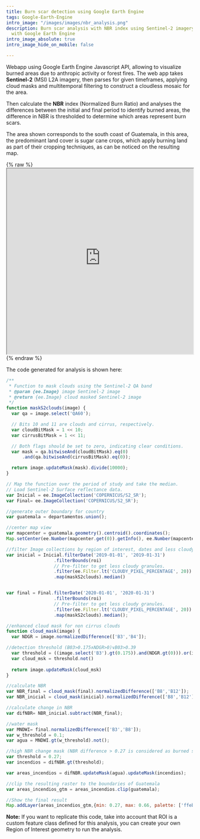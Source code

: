 ```yaml
---
title: Burn scar detection using Google Earth Engine
tags: Google-Earth-Engine
intro_image: "/images/images/nbr_analysis.png"
description: Burn scar analysis with NBR index using Sentinel-2 imagery and processing
  with Google Earth Engine
intro_image_absolute: true
intro_image_hide_on_mobile: false

---
```

Webapp using Google Earth Engine Javascript API, allowing to visualize burned areas due to anthropic activity or forest fires. The web app takes **Sentinel-2** (MSI) L2A imagery, then parses for given timeframes, applying cloud masks and multitemporal filtering to construct a cloudless mosaic for the area.

Then calculate the **NBR** index (Normalized Burn Ratio) and analyses the differences between the initial and final period to identify burned areas, the difference in NBR is thresholded to determine which areas represent burn scars.

The area shown corresponds to the south coast of Guatemala, in this area, the predominant land cover is sugar cane crops, which apply burning land as part of their cropping techniques, as can be noticed on the resulting map.

{% raw %}<iframe src="https://douglasferdycl.users.earthengine.app/view/superficies-potencialmente-calcinadas-guatemala" width="100%" height="500px"></iframe>{% endraw %}

The code generated for analysis is shown here:

```javascript
/**
 * Function to mask clouds using the Sentinel-2 QA band
 * @param {ee.Image} image Sentinel-2 image
 * @return {ee.Image} cloud masked Sentinel-2 image
 */
function maskS2clouds(image) {
  var qa = image.select('QA60');

  // Bits 10 and 11 are clouds and cirrus, respectively.
  var cloudBitMask = 1 << 10;
  var cirrusBitMask = 1 << 11;

  // Both flags should be set to zero, indicating clear conditions.
  var mask = qa.bitwiseAnd(cloudBitMask).eq(0)
      .and(qa.bitwiseAnd(cirrusBitMask).eq(0));

  return image.updateMask(mask).divide(10000);
}

// Map the function over the period of study and take the median.
// Load Sentinel-2 Surface reflectance data.
var Inicial = ee.ImageCollection('COPERNICUS/S2_SR');
var Final= ee.ImageCollection('COPERNICUS/S2_SR');     

//generate outer boundary for country
var guatemala = departamentos.union();

//center map view
var mapcenter = guatemala.geometry().centroid().coordinates();
Map.setCenter(ee.Number(mapcenter.get(0)).getInfo(), ee.Number(mapcenter.get(1)).getInfo(), 7);

//filter Image collections by region of interest, dates and less cloudy
var inicial = Inicial.filterDate('2019-01-01', '2019-01-31')
                  .filterBounds(roi)
                  // Pre-filter to get less cloudy granules.
                  .filter(ee.Filter.lt('CLOUDY_PIXEL_PERCENTAGE', 20))
                  .map(maskS2clouds).median()


var final = Final.filterDate('2020-01-01', '2020-01-31')
                  .filterBounds(roi)
                  // Pre-filter to get less cloudy granules.
                  .filter(ee.Filter.lt('CLOUDY_PIXEL_PERCENTAGE', 20))
                  .map(maskS2clouds).median();

//enhanced cloud mask for non cirrus clouds
function cloud_mask(image) {
  var NDGR = image.normalizedDifference(['B3','B4']);

//detection threshold (B03>0.175∧NDGR>0)∨B03>0.39
  var threshold = ((image.select('B3').gt(0.175)).and(NDGR.gt(0))).or(image.select('B3').gt(0.39)).and(image.select('B11').gt(0.1));
  var cloud_msk = threshold.not()
  
  return image.updateMask(cloud_msk)
}

//calculate NBR
var NBR_final = cloud_mask(final).normalizedDifference(['B8','B12']);
var NBR_inicial = cloud_mask(inicial).normalizedDifference(['B8','B12']);

//calculate change in NBR
var difNBR= NBR_inicial.subtract(NBR_final);

//water mask
var MNDWI= final.normalizedDifference(['B3','B8']);
var w_threshold = 0.1;
var agua = MNDWI.gt(w_threshold).not();

//high NBR change mask (NBR difference > 0.27 is considered as burned surface)
var threshold = 0.27;
var incendios = difNBR.gt(threshold);

var areas_incendios = difNBR.updateMask(agua).updateMask(incendios);

//clip the resulting raster to the boundaries of Guatemala
var areas_incendios_gtm = areas_incendios.clip(guatemala);

//Show the final result
Map.addLayer(areas_incendios_gtm,{min: 0.27, max: 0.66, palette: ['ffeb00', 'd67702', 'a37236','d63000']},'2020 - 2019');
```

**Note:** If you want to replicate this code, take into account that ROI is a custom feature class defined for this analysis, you can create your own Region of Interest geometry to run the analysis.
